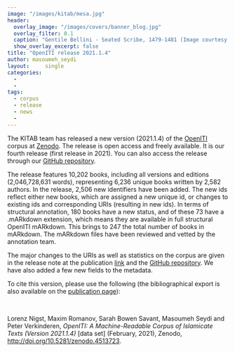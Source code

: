 ```yaml
---
image: "/images/kitab/mesa.jpg"
header:
  overlay_image: "/images/covers/banner_blog.jpg"
  overlay_filter: 0.1
  caption: "Gentile Bellini - Seated Scribe, 1479-1481 (Image courtesy of [Isabella Stewart Gardner Museum](https://www.gardnermuseum.org/experience/collection/10755), Boston)" 
  show_overlay_excerpt: false 
title: "OpenITI release 2021.1.4"			
author: masoumeh_seydi		
layout:		single
categories:
  - 
  - 
tags:
  - corpus
  - release
  - news
  - 
---
```

The KITAB team has released a new version (2021.1.4) of the [OpenITI](https://github.com/OpenITI) corpus at [Zenodo](https://zenodo.org/record/4513723). The release is open access and freely available. It is our fourth release (first release in 2021). You can also access the release through our [GitHub repository](https://github.com/OpenITI/RELEASE).

The release features 10,202 books, including all versions and editions (2,046,728,631 words), representing 6,236 unique books written by 2,582 authors. In the release, 2,506 new identifiers have been added. The new ids reflect either new books, which are assigned a new unique id, or changes to existing ids and corresponding URIs (resulting in new ids). In terms of structural annotation, 180 books have a new status, and of these 73 have a .mARkdown extension, which means they are available in full structural OpenITI mARkdown. This brings to 247 the total number of books in mARkdown. The mARkdown files have been reviewed and vetted by the annotation team.

The major changes to the URIs as well as statistics on the corpus are given in the release note at the publication [link](https://zenodo.org/record/4513723) and the [GitHub repository](https://github.com/OpenITI/RELEASE/tree/master/release_notes). We have also added a few new fields to the metadata.

To cite this version, please use the following (the bibliographical export is also available on the [publication page](https://zenodo.org/record/3891466)):

 

Lorenz Nigst, Maxim Romanov, Sarah Bowen Savant, Masoumeh Seydi and Peter Verkinderen, *OpenITI: A Machine-Readable Corpus of Islamicate Texts (Version 2021.1.4)* \[data set\] (February, 2021), Zenodo, http://doi.org/10.5281/zenodo.4513723.
